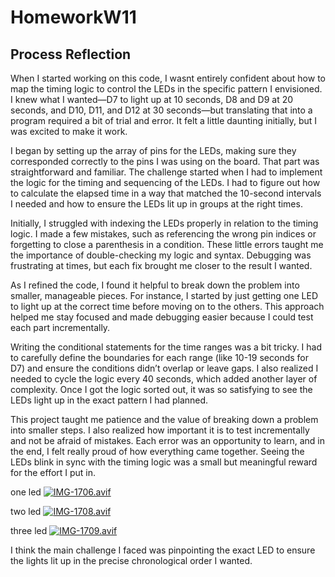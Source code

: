 # HomeworkW11
 
## Process Reflection
When I started working on this code, I wasnt entirely confident about how to map the timing logic to control the LEDs in the specific pattern I envisioned. I knew what I wanted—D7 to light up at 10 seconds, D8 and D9 at 20 seconds, and D10, D11, and D12 at 30 seconds—but translating that into a program required a bit of trial and error. It felt a little daunting initially, but I was excited to make it work.

I began by setting up the array of pins for the LEDs, making sure they corresponded correctly to the pins I was using on the board. That part was straightforward and familiar. The challenge started when I had to implement the logic for the timing and sequencing of the LEDs. I had to figure out how to calculate the elapsed time in a way that matched the 10-second intervals I needed and how to ensure the LEDs lit up in groups at the right times.

Initially, I struggled with indexing the LEDs properly in relation to the timing logic. I made a few mistakes, such as referencing the wrong pin indices or forgetting to close a parenthesis in a condition. These little errors taught me the importance of double-checking my logic and syntax. Debugging was frustrating at times, but each fix brought me closer to the result I wanted.

As I refined the code, I found it helpful to break down the problem into smaller, manageable pieces. For instance, I started by just getting one LED to light up at the correct time before moving on to the others. This approach helped me stay focused and made debugging easier because I could test each part incrementally.

Writing the conditional statements for the time ranges was a bit tricky. I had to carefully define the boundaries for each range (like 10-19 seconds for D7) and ensure the conditions didn’t overlap or leave gaps. I also realized I needed to cycle the logic every 40 seconds, which added another layer of complexity. Once I got the logic sorted out, it was so satisfying to see the LEDs light up in the exact pattern I had planned.

This project taught me patience and the value of breaking down a problem into smaller steps. I also realized how important it is to test incrementally and not be afraid of mistakes. Each error was an opportunity to learn, and in the end, I felt really proud of how everything came together. Seeing the LEDs blink in sync with the timing logic was a small but meaningful reward for the effort I put in.


one led
[![IMG-1706.avif](https://i.postimg.cc/FzDbSJ6y/IMG-1706.avif)](https://postimg.cc/kRRt3DqG)

two led 
[![IMG-1708.avif](https://i.postimg.cc/zv7Mf718/IMG-1708.avif)](https://postimg.cc/BP8NYx6V)

three led 
[![IMG-1709.avif](https://i.postimg.cc/4yyvzQ9J/IMG-1709.avif)](https://postimg.cc/8f8rGW43)

I think the main challenge I faced was pinpointing the exact LED to ensure the lights lit up in the precise chronological order I wanted.






